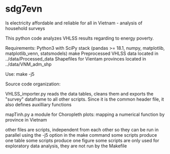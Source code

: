 # sdg7evn
Is electricity affordable and reliable for all in Vietnam - analysis of household surveys

This python code analyzes VHLSS results regarding to energy poverty.

Requirements:
  Python3 with SciPy stack (pandas >= 18.1, numpy, matplotlib, matplotlib_venn, statsmodels)
  make
  Preprocessed VHLSS data located in   ../data/Processed_data
  Shapefiles for Vientam provinces located in  ../data/VNM_adm_shp


Use:
  make -j5


Source code organization:

 VHLSS_importer.py   reads the data tables, cleans them and exports the "survey" dataframe to all other scripts.
                     Since it is the common header file, it also defines auxilliary functions

 mapTinh.py          a module for Choropleth plots:  mapping a numerical function by province in Vietnam

 
 other files are scripts, independent from each other so they can be run in parallel using the -j5 option in the make command
 some scripts produce one table
 some scripts produce one figure
 some scripts are only used for exploratory data analysis, they are not run by the Makefile

